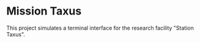 # Mission Taxus

This project simulates a terminal interface for the research facility "Station Taxus".

